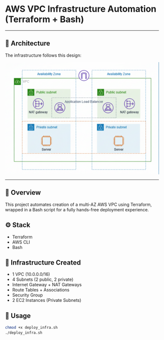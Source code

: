 # AWS VPC Infrastructure Automation (Terraform + Bash)

---

## 📌 Architecture

The infrastructure follows this design:

![AWS VPC Architecture](./diagram.png)

---

## 🧩 Overview
This project automates creation of a multi-AZ AWS VPC using Terraform, wrapped in a Bash script for a fully hands-free deployment experience.

## ⚙️ Stack
- Terraform
- AWS CLI
- Bash

## 🧱 Infrastructure Created
- 1 VPC (10.0.0.0/16)
- 4 Subnets (2 public, 2 private)
- Internet Gateway + NAT Gateways
- Route Tables + Associations
- Security Group
- 2 EC2 Instances (Private Subnets)

## 🚀 Usage
```bash
chmod +x deploy_infra.sh
./deploy_infra.sh

